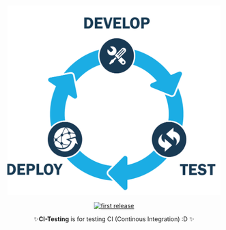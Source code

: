 <div align="center">
<p>
<img src="https://github.com/Dayan-Zhanchi/CI-testing/blob/master/assets/CI.png" width="500"/>
</p>

<p>
<a href="">
<img alt="first release" src="https://travis-ci.org/Dayan-Zhanchi/CI-testing.svg?branch=master" width="250"/>
</a>
</p>

<p>✨<strong>CI-Testing</strong> is for testing CI (Continous Integration) :D ✨</p>
</div>
